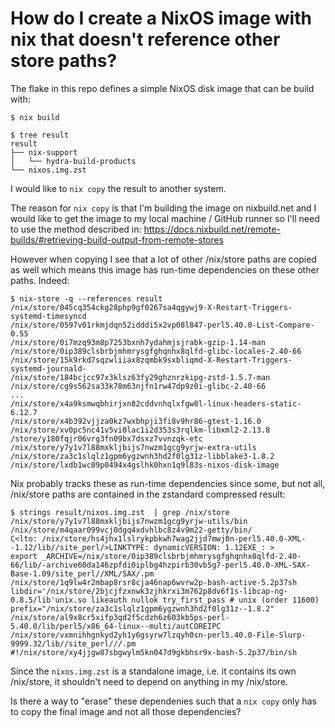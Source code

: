 How do I create a NixOS image with nix that doesn't reference other store paths?
===

The flake in this repo defines a simple NixOS disk image
that can be build with:

```
$ nix build

$ tree result
result
├── nix-support
│   └── hydra-build-products
└── nixos.img.zst
```

I would like to `nix copy` the result to another system.

The reason for `nix copy` is that I'm building the image on
nixbuild.net and I would like to get the image to my local machine /
GitHub runner so I'll need to use the method described in:
https://docs.nixbuild.net/remote-builds/#retrieving-build-output-from-remote-stores

However when copying I see that a lot of other /nix/store paths are
copied as well which means this image has run-time dependencies on
these other paths. Indeed:

```
$ nix-store -q --references result
/nix/store/045cq354ckg28php9gf0267sa4qgywj9-X-Restart-Triggers-systemd-timesyncd
/nix/store/0597v01rkmjdqn52idddi5x2vp08l847-perl5.40.0-List-Compare-0.55
/nix/store/0i7mzq93m8p7253bxnh7ydahmjsjrabk-gzip-1.14-man
/nix/store/0ip389clsbrbjmhmrysgfghqnhx8qlfd-glibc-locales-2.40-66
/nix/store/15k9rkd7sqzwliiax8zqmbk9sxbliqmd-X-Restart-Triggers-systemd-journald-
/nix/store/184bcjcc97x3klsz63fy29ghznrzkipg-zstd-1.5.7-man
/nix/store/cg9s562sa33k78m63njfn1rw47dp9z0i-glibc-2.40-66
...
/nix/store/x4a9ksmwqbhirjxn82cddvnhqlxfgw8l-linux-headers-static-6.12.7
/nix/store/x4b392vjjza0kz7wxbhpji3fi8v9hr86-gtest-1.16.0
/nix/store/xv0pc5nc41v5vi0lac1i2d353s3rqlkm-libxml2-2.13.8
/store/y180fqjr06vrg3fn09bx7dsxz7vvnzqk-etc
/nix/store/y7y1v7l88mxkljbijs7nwzm1gcg9yrjw-extra-utils
/nix/store/za3c1slqlz1gpm6ygzwnh3hd2f0lg31z-libblake3-1.8.2
/nix/store/lxdb1wc09p0494x4gslhk0hxn1q9l83s-nixos-disk-image
```

Nix probably tracks these as run-time dependencies since some, but not
all, /nix/store paths are contained in the zstandard compressed
result:

```
$ strings result/nixos.img.zst  | grep /nix/store
/nix/store/y7y1v7l88mxkljbijs7nwzm1gcg9yrjw-utils/bin
/nix/store/m4qaar099vcj0dgq4xdvhlbc8z4v9m22-getty/bin/
C<lto: /nix/store/hs4jhx1lslrykpbkwh7wag2jjd7mwj0n-perl5.40.0-XML--1.12/lib//site_perl/>LINKTYPE: dynamicVERSION: 1.12EXE_: >
export _ARCHIVE=/nix/store/0ip389clsbrbjmhmrysgfghqnhx8qlfd-2.40-66/lib/-archive60da146zpfdi0iplbg4hzpirb30vb5g7-perl5.40.0-XML-SAX-Base-1.09/site_perl//XML/SAX/.pm
/nix/store/1q9lw4r2mbap8rsr8cja46nap6wvrw2p-bash-active-5.2p37sh
libdir='/nix/store/2bjcjfzxnwk3zjhkrxi3m762p8dv6f1s-libcap-ng-0.8.5/lib'unix.so likeauth nullok try_first_pass # unix (order 11600)
prefix="/nix/store/za3c1slqlz1gpm6ygzwnh3hd2f0lg31z--1.8.2"
/nix/store/al9x8cr5xifp3qd2f5cdzh6z603kb5ps-perl-5.40.0/lib/perl5/x86_64-linux--multi/autCOREIPC
/nix/store/vxmnihhgnkyd2yh1y6gsyrw7lzqyh0sn-perl5.40.0-File-Slurp-9999.32/lib//site_perl///.pm
#!/nix/store/xy4jjgw87sbgwylm5kn047d9gkbhsr9x-bash-5.2p37/bin/sh
```

Since the `nixos.img.zst` is a standalone image, i.e. it contains its
own /nix/store, it shouldn't need to depend on anything in my
/nix/store.

Is there a way to "erase" these dependenies such that a `nix copy` only
has to copy the final image and not all those dependencies?
